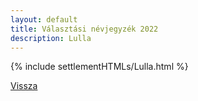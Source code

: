 ```yaml
---
layout: default
title: Választási névjegyzék 2022
description: Lulla
---
```


{% include settlementHTMLs/Lulla.html %}

[Vissza](./)